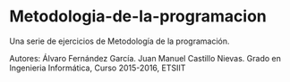 # Metodologia-de-la-programacion
Una serie de ejercicios de Metodología de la programación.

<p>Autores: 
Álvaro Fernández García.
Juan Manuel Castillo Nievas.
Grado en Ingenieria Informática, Curso 2015-2016, ETSIIT
<p>  
